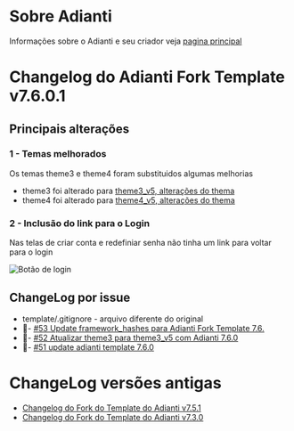 # Sobre Adianti
Informações sobre o Adianti e seu criador veja  [pagina principal](../README.md)

# Changelog do Adianti Fork Template v7.6.0.1

## Principais alterações

### 1 - Temas melhorados 
Os temas theme3 e theme4 foram substituidos algumas melhorias

* theme3 foi alterado para [theme3_v5, alterações do thema](https://github.com/bjverde/adianti-theme/blob/master/documents/template/bootstrap_theme3_v5.md)
* theme4 foi alterado para [theme4_v5, alterações do thema](https://github.com/bjverde/adianti-theme/blob/master/documents/template/material_theme4_v5.md)

### 2 - Inclusão do link para o Login
Nas telas de criar conta e redefiniar senha não tinha um link para voltar para o login

![Botão de login](img/template_71_senha.png)

## ChangeLog por issue
* template/.gitignore - arquivo diferente do original
* 🔨- [#53 Update framework_hashes para Adianti Fork Template 7.6.](https://github.com/bjverde/adianti-fork-template/issues/53)
* 🔨- [#52 Atualizar theme3 para theme3_v5 com Adianti 7.6.0](https://github.com/bjverde/adianti-fork-template/issues/52)
* 🔨- [#51 update adianti template 7.6.0](https://github.com/bjverde/adianti-fork-template/issues/51)

# ChangeLog versões antigas
* [Changelog do Fork do Template do Adianti v7.5.1](changelog_fork_v7.5.1.md)
* [Changelog do Fork do Template do Adianti v7.3.0](changelog_fork_v7.3.0.md)